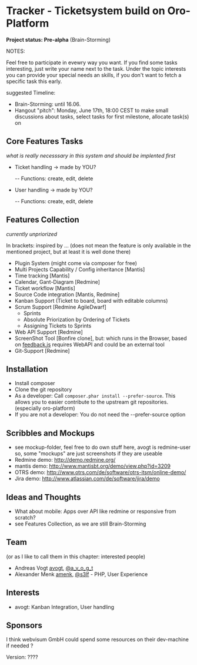 Tracker - Ticketsystem build on Oro-Platform
=======

**Project status: Pre-alpha** (Brain-Storming)

NOTES:

Feel free to participate in evewry way you want. If you find some tasks interesting, just write your name next to the task.
Under the topic interests you can provide your special needs an skills, if you don't want to fetch a specific task this early.

suggested Timeline:
- Brain-Storming: until 16.06.
- Hangout "pitch": Monday, June 17th, 18:00 CEST
to make small discussions about tasks, select tasks for first milestone, allocate task(s) on 

Core Features Tasks
------

*what is really necesssary in this system and should be implented first*

- Ticket handling -> made by YOU?

	-- Functions: create, edit, delete
- User handling -> made by YOU?

	-- Functions: create, edit, delete

Features Collection
------

*currently unpriorized*

In brackets: inspired by ... (does not mean the feature is only available in the mentioned project, but at least it is well done there)

  - Plugin System (might come via composer for free)
  - Multi Projects Capability / Config inheritance [Mantis]
  - Time tracking [Mantis]
  - Calendar, Gant-Diagram [Redmine]
  - Ticket workflow [Mantis]
  - Source Code integration [Mantis, Redmine]
  - Kanban Support (Ticket to board, board with editable columns)
  - Scrum Support [Redmine AgileDwarf]
    - Sprints
    - Absolute Priorization by Ordering of Tickets
    - Assigning Tickets to Sprints
  - Web API Support [Redmine]
  - ScreenShot Tool [Bonfire clone], but: which runs in the Browser, based on [feedback.js](http://experiments.hertzen.com/jsfeedback/) requires WebAPI and could be an external tool
  - Git-Support [Redmine]

Installation
-----

* Install composer
* Clone the git repository
* As a developer: Call `composer.phar install --prefer-source`. This allows you to easier contribute to the upstream git repositories. (especially oro-platform)
* If you are not a developer: You do not need the --prefer-source option


Scribbles and Mockups
-----

  - see mockup-folder, feel free to do own stuff here, avogt is redmine-user so, some "mockups" are just screenshots if they are useable
  - Redmine demo: http://demo.redmine.org/
  - mantis demo: http://www.mantisbt.org/demo/view.php?id=3209
  - OTRS demo: http://www.otrs.com/de/software/otrs-itsm/online-demo/
  - Jira demo: http://www.atlassian.com/de/software/jira/demo

Ideas and Thoughts
------------------

  - What about mobile: Apps over API like redmine or responsive from scratch?
  - see Features Collection, as we are still Brain-Storming

Team
----

(or as I like to call them in this chapter: interested people)

* Andreas Vogt [avogt](http://www.github.com/avogt), [@a_v_o_g_t](http://twitter.com/a_v_o_g_t)
* Alexander Menk [amenk](http://www.github.com/amenk), [@s3lf](http://twitter.com/s3lf) - PHP, User Experience

Interests
---------

* avogt: Kanban Integration, User handling


Sponsors
--------
I think webvisum GmbH could spend some resources on their dev-machine if needed
?

Version: ????



